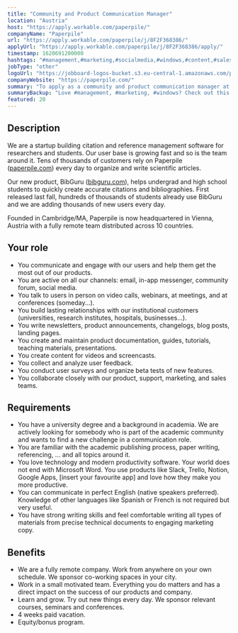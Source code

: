 ```yaml
---
title: "Community and Product Communication Manager"
location: "Austria"
host: "https://apply.workable.com/paperpile/"
companyName: "Paperpile"
url: "https://apply.workable.com/paperpile/j/8F2F368386/"
applyUrl: "https://apply.workable.com/paperpile/j/8F2F368386/apply/"
timestamp: 1620691200000
hashtags: "#management,#marketing,#socialmedia,#windows,#content,#sales,#office,#French,#English"
jobType: "other"
logoUrl: "https://jobboard-logos-bucket.s3.eu-central-1.amazonaws.com/paperpile"
companyWebsite: "https://paperpile.com/"
summary: "To apply as a community and product communication manager at Paperpile, you preferably need to have some knowledge of: experience in: #management, #marketing, #windows."
summaryBackup: "Love #management, #marketing, #windows? Check out this job post!"
featured: 20
---
```


## Description

We are a startup building citation and reference management software for researchers and students. Our user base is growing fast and so is the team around it. Tens of thousands of customers rely on Paperpile ([paperpile.com](http://paperpile.com)) every day to organize and write scientific articles.

Our new product, BibGuru ([bibguru.com](http://bibguru.com)), helps undergrad and high school students to quickly create accurate citations and bibliographies. First released last fall, hundreds of thousands of students already use BibGuru and we are adding thousands of new users every day.

Founded in Cambridge/MA, Paperpile is now headquartered in Vienna, Austria with a fully remote team distributed across 10 countries.

## Your role

*   You communicate and engage with our users and help them get the most out of our products.
*   You are active on all our channels: email, in-app messenger, community forum, social media.
*   You talk to users in person on video calls, webinars, at meetings, and at conferences (someday...).
*   You build lasting relationships with our institutional customers (universities, research institutes, hospitals, businesses...).
*   You write newsletters, product announcements, changelogs, blog posts, landing pages.
*   You create and maintain product documentation, guides, tutorials, teaching materials, presentations.
*   You create content for videos and screencasts.
*   You collect and analyze user feedback.
*   You conduct user surveys and organize beta tests of new features.
*   You collaborate closely with our product, support, marketing, and sales teams.

## Requirements

*   You have a university degree and a background in academia. We are actively looking for somebody who is part of the academic community and wants to find a new challenge in a communication role.
*   You are familiar with the academic publishing process, paper writing, referencing, ... and all topics around it.
*   You love technology and modern productivity software. Your world does not end with Microsoft Word. You use products like Slack, Trello, Notion, Google Apps, \[insert your favourite app\] and love how they make you more productive.
*   You can communicate in perfect English (native speakers preferred). Knowledge of other languages like Spanish or French is not required but very useful.
*   You have strong writing skills and feel comfortable writing all types of materials from precise technical documents to engaging marketing copy.

## Benefits

*   We are a fully remote company. Work from anywhere on your own schedule. We sponsor co-working spaces in your city.
*   Work in a small motivated team. Everything you do matters and has a direct impact on the success of our products and company.
*   Learn and grow. Try out new things every day. We sponsor relevant courses, seminars and conferences.
*   4 weeks paid vacation.
*   Equity/bonus program.
